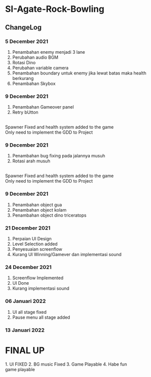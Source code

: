 # SI-Agate-Rock-Bowling
## ChangeLog
### 5 December 2021
1. Penambahan enemy menjadi 3 lane
2. Perubahan audio BGM
3. Rotasi Dino
4. Perubahan variable camera
5. Penambahan boundary untuk enemy jika lewat batas maka health berkurang
6. Penambahan Skybox

### 9 December 2021
1. Penambahan Gameover panel
2. Retry bUtton

<br />
Spawner Fixed and health system added to the game
<br />
Only need to implement the GDD to Project

### 9 December 2021
1. Penambahan bug fixing pada jalannya musuh
2. Rotasi arah musuh

<br />
Spawner Fixed and health system added to the game
<br />
Only need to implement the GDD to Project

### 9 December 2021
1. Penambahan object gua
2. Penambahan object kolam
3. Penambahan object dino triceratops

### 21 December 2021
1. Perpaian UI Design
2. Level Selection added
3. Penyesuaian screenflow
4. Kurang UI Winning/Gamever dan implementasi sound 

### 24 December 2021
1. Screenflow Implemented
2. UI Done
3. Kurang implementasi sound 

### 06 Januari 2022
1. UI all stage fixed
2. Pause menu all stage added

### 13 Januari 2022
<h1> FINAL UP </h1>
1. UI FIXED
2. BG music Fixed
3. Game Playable
4. Habe fun

<br />
game playable
<br />

